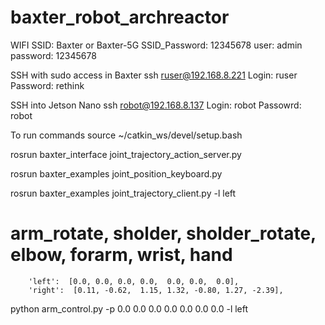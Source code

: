 # baxter_robot_archreactor
WIFI
SSID: Baxter or Baxter-5G
SSID_Password: 12345678
user: admin
password: 12345678

SSH with sudo access in Baxter
ssh ruser@192.168.8.221
Login: ruser
Password: rethink

SSH into Jetson Nano
ssh robot@192.168.8.137
Login: robot
Passowrd: robot

To run commands
source ~/catkin_ws/devel/setup.bash

rosrun baxter_interface joint_trajectory_action_server.py

rosrun baxter_examples joint_position_keyboard.py

rosrun baxter_examples joint_trajectory_client.py -l left

# arm_rotate, sholder, sholder_rotate, elbow, forarm, wrist, hand
        'left':  [0.0, 0.0, 0.0, 0.0,  0.0, 0.0,  0.0],
        'right':  [0.11, -0.62,  1.15, 1.32, -0.80, 1.27, -2.39],
python arm_control.py -p 0.0 0.0 0.0 0.0 0.0 0.0 0.0 -l left